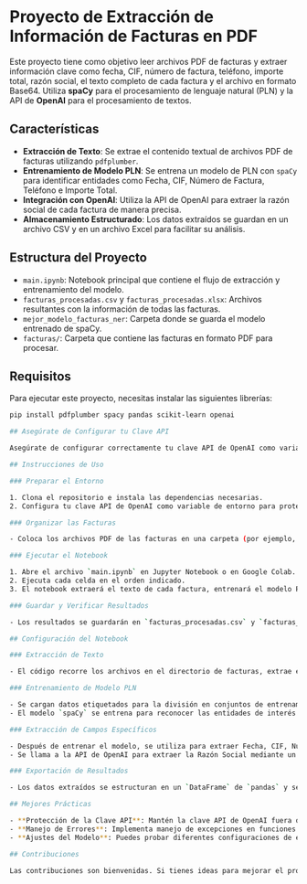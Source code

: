 # Proyecto de Extracción de Información de Facturas en PDF

Este proyecto tiene como objetivo leer archivos PDF de facturas y extraer información clave como fecha, CIF, número de factura, teléfono, importe total, razón social, el texto completo de cada factura y el archivo en formato Base64. Utiliza **spaCy** para el procesamiento de lenguaje natural (PLN) y la API de **OpenAI** para el procesamiento de textos.

## Características

- **Extracción de Texto**: Se extrae el contenido textual de archivos PDF de facturas utilizando `pdfplumber`.
- **Entrenamiento de Modelo PLN**: Se entrena un modelo de PLN con `spaCy` para identificar entidades como Fecha, CIF, Número de Factura, Teléfono e Importe Total.
- **Integración con OpenAI**: Utiliza la API de OpenAI para extraer la razón social de cada factura de manera precisa.
- **Almacenamiento Estructurado**: Los datos extraídos se guardan en un archivo CSV y en un archivo Excel para facilitar su análisis.

## Estructura del Proyecto

- `main.ipynb`: Notebook principal que contiene el flujo de extracción y entrenamiento del modelo.
- `facturas_procesadas.csv` y `facturas_procesadas.xlsx`: Archivos resultantes con la información de todas las facturas.
- `mejor_modelo_facturas_ner`: Carpeta donde se guarda el modelo entrenado de spaCy.
- `facturas/`: Carpeta que contiene las facturas en formato PDF para procesar.

## Requisitos

Para ejecutar este proyecto, necesitas instalar las siguientes librerías:

```bash
pip install pdfplumber spacy pandas scikit-learn openai

## Asegúrate de Configurar tu Clave API

Asegúrate de configurar correctamente tu clave API de OpenAI como variable de entorno o archivo de configuración para evitar exponerla en el código.

## Instrucciones de Uso

### Preparar el Entorno

1. Clona el repositorio e instala las dependencias necesarias.
2. Configura tu clave API de OpenAI como variable de entorno para protegerla (por ejemplo, en Linux/MacOS: `export OPENAI_API_KEY='tu_clave_api'`).

### Organizar las Facturas

- Coloca los archivos PDF de las facturas en una carpeta (por ejemplo, `facturas/`).

### Ejecutar el Notebook

1. Abre el archivo `main.ipynb` en Jupyter Notebook o en Google Colab.
2. Ejecuta cada celda en el orden indicado.
3. El notebook extraerá el texto de cada factura, entrenará el modelo PLN, extraerá los campos de interés y los guardará en archivos `.csv` y `.xlsx`.

### Guardar y Verificar Resultados

- Los resultados se guardarán en `facturas_procesadas.csv` y `facturas_procesadas.xlsx` en el directorio del proyecto.

## Configuración del Notebook

### Extracción de Texto

- El código recorre los archivos en el directorio de facturas, extrae el texto usando `pdfplumber` y guarda el texto en archivos `.txt`.

### Entrenamiento de Modelo PLN

- Se cargan datos etiquetados para la división en conjuntos de entrenamiento y prueba.
- El modelo `spaCy` se entrena para reconocer las entidades de interés en el texto de las facturas.

### Extracción de Campos Específicos

- Después de entrenar el modelo, se utiliza para extraer Fecha, CIF, Número de Factura, Teléfono e Importe Total de cada factura.
- Se llama a la API de OpenAI para extraer la Razón Social mediante un prompt específico.

### Exportación de Resultados

- Los datos extraídos se estructuran en un `DataFrame` de `pandas` y se guardan en formato `.csv` y `.xlsx` para su análisis.

## Mejores Prácticas

- **Protección de la Clave API**: Mantén la clave API de OpenAI fuera del código, utilizando variables de entorno.
- **Manejo de Errores**: Implementa manejo de excepciones en funciones críticas para mejorar la robustez del código.
- **Ajustes del Modelo**: Puedes probar diferentes configuraciones de entrenamiento para mejorar el rendimiento del modelo en tus datos.

## Contribuciones

Las contribuciones son bienvenidas. Si tienes ideas para mejorar el proyecto, por favor, abre un issue o envía un pull request.

